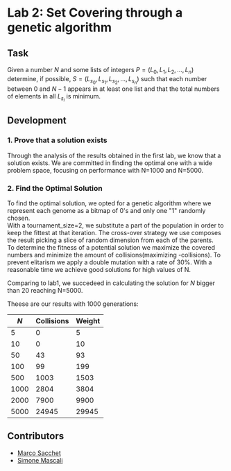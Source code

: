 # Lab 2: Set Covering through a genetic algorithm

## Task
Given a number $N$ and some lists of integers $P = (L_0, L_1, L_2, ..., L_n)$ determine, if possible, $S = (L_{s_0}, L_{s_1}, L_{s_2}, ..., L_{s_n})$ such that each number between $0$ and $N-1$ appears in at least one list and that the total numbers of elements in all $L_{s_i}$ is minimum.

## Development

### 1. Prove that a solution exists

Through the analysis of the results obtained in the first lab, we know that a solution exists. We are committed in finding the optimal one with a wide problem space, focusing on performance with N=1000 and N=5000. 

### 2. Find the Optimal Solution
To find the optimal solution, we opted for a genetic algorithm where we represent each genome as a bitmap of 0's and only one "1" randomly chosen.  
With a tournament_size=2, we substitute a part of the population in order to keep the fittest at that iteration. The cross-over strategy we use composes the result picking a slice of random dimension from each of the parents.   
To determine the fitness of a potential solution we maximize the covered numbers and minimize the amount of collisions(maximizing -collisions).
To prevent elitarism we apply a double mutation with a rate of 30%.
With a reasonable time we achieve good solutions for high values of N.

Comparing to lab1, we succedeed in calculating the solution for $N$ bigger than 20 reaching N=5000.

Theese are our results with 1000 generations:

| $N$  | Collisions | Weight |
|------|------------|--------|
| 5    | 0          | 5      |
| 10   | 0          | 10     |
| 50   | 43         | 93     |
| 100  | 99         | 199    |
| 500  | 1003       | 1503   |
| 1000 | 2804       | 3804   |
| 2000 | 7900       | 9900   |
| 5000 | 24945      | 29945  |
## Contributors

- [Marco Sacchet](https://github.com/saccuz)
- [Simone Mascali](https://github.com/vmask25)
